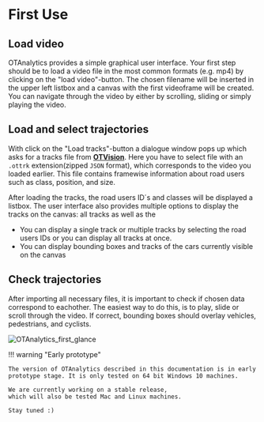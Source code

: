 # First Use

## Load video

OTAnalytics provides a simple graphical user interface.
Your first step should be to load a video file in the most common formats (e.g. mp4)
by clicking on the "load video"-button.
The chosen filename will be inserted in the upper left listbox and a canvas with the
first videoframe will be created.
You can navigate through the video by either by scrolling, sliding or simply playing
the video.

## Load and select trajectories

With click on the "Load tracks"-button a dialogue window pops up which asks for a
tracks file from [**OTVision**](https://github.com/OpenTrafficCam/OTVision).
Here you have to select file with an `.ottrk` extension(zipped `JSON` format),
which corresponds to the video you loaded earlier.
This file contains framewise information about road users such as class, position,
and size.

After loading the tracks, the road users ID´s and classes will be displayed a listbox.
The user interface also provides multiple options to display the tracks on the canvas:
all tracks as well as the

- You can display a single track or multiple tracks by selecting the road users IDs or
    you can display all tracks at once.
- You can display bounding boxes and tracks of the cars currently visible on the canvas

## Check trajectories

After importing all necessary files,
it is important to check if chosen data correspond to eachother.
The easiest way to do this, is to play, slide or scroll through the video.
If correct, bounding boxes should overlay vehicles, pedestrians, and cyclists.

![OTAnalytics_first_glance](tracks.gif)

!!! warning "Early prototype"

    The version of OTAnalytics described in this documentation is in early
    prototype stage. It is only tested on 64 bit Windows 10 machines.

    We are currently working on a stable release,
    which will also be tested Mac and Linux machines.
    
    Stay tuned :)
